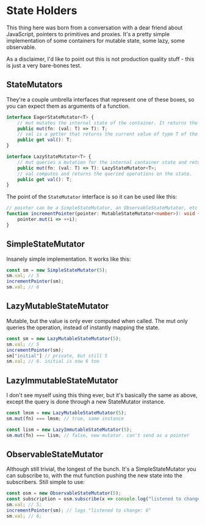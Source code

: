 # State Holders
This thing here was born from a conversation with a dear friend about JavaScript, pointers to primitives and proxies. It's a pretty simple implementation of some containers for mutable state, some lazy, some observable.

As a disclaimer, I'd like to point out this is not production quality stuff - this is just a very bare-bones test.

## StateMutators
They're a couple umbrella interfaces that represent one of these boxes, so you can expect them as arguments of a function.
```ts
interface EagerStateMutator<T> {
    // mut mutates the internal state of the container. It returns the modified state.
    public mut(fn: (val: T) => T): T;
    // val is a getter that returns the current value of type T of the StateMutator.
    public get val(): T;
}

interface LazyStateMutator<T> {
    // mut queries a mutation for the internal container state and returns a LazyStateMutator.
    public mut(fn: (val: T) => T): LazyStateMutator<T>;
    // val computes and returns the queried operations on the state.
    public get val(): T;
}
```
The point of the `StateMutator` interface is so it can be used like this:
```ts
// pointer can be a SimpleStateMutator, an ObservableStateMutator, etc
function incrementPointer(pointer: MutableStateMutator<number>): void {
    pointer.mut(i => ++i);
}
```

## SimpleStateMutator
Insanely simple implementation. It works like this:
```ts
const sm = new SimpleStateMutator(5);
sm.val; // 5
incrementPointer(sm);
sm.val; // 6
```

## LazyMutableStateMutator
Mutable, but the value is only ever computed when called. The mut only queries the operation, instead of instantly mapping the state.
```ts
const sm = new LazyMutableStateMutator(5);
sm.val; // 5
incrementPointer(sm);
sm["initial"] // private, but still 5
sm.val; // 6. initial is now 6 too
```

## LazyImmutableStateMutator
I don't see myself using this thing ever, but it's basically the same as above, except the query is done through a new StateMutator instance.
```ts
const lmsm = new LazyMutableStateMutator(5);
sm.mut(fn) === lmsm; // true, same instance

const lism = new LazyImmutableStateMutator(5);
sm.mut(fn) === lism; // false, new mutator. can't send as a pointer
```

## ObservableStateMutator
Although still trivial, the longest of the bunch. It's a SimpleStateMutator you can subscribe to, with the mut function pushing the new state into the subscribers. Still simple to use:
```ts
const osm = new ObservableStateMutator(5);
const subscription = osm.subscribe(x => console.log("listened to change:", x));
sm.val; // 5;
incrementPointer(sm); // logs "listened to change: 6"
sm.val; // 6;
```